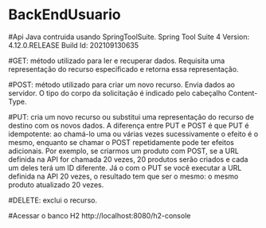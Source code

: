 # BackEndUsuario

 #Api Java contruida usando SpringToolSuite.
 Spring Tool Suite 4
 Version: 4.12.0.RELEASE
 Build Id: 202109130635

 #GET: método utilizado para ler e recuperar dados. Requisita uma representação do recurso especificado e retorna essa representação.
  
 #POST: método utilizado para criar um novo recurso. Envia dados ao servidor. O tipo do corpo da solicitação é indicado pelo cabeçalho Content-Type.
  
 #PUT: cria um novo recurso ou substitui uma representação do recurso de destino com os novos dados. A diferença entre PUT e POST é que PUT é idempotente: ao chamá-lo uma ou           várias vezes sucessivamente o efeito é o mesmo, enquanto se chamar o POST repetidamente pode ter efeitos adicionais. Por exemplo, se criarmos um produto com POST, se a URL         definida na API for chamada 20 vezes, 20 produtos serão criados e cada um deles terá um ID diferente. Já o com o PUT se você executar a URL definida na API 20 vezes, o             resultado tem que ser o mesmo: o mesmo produto atualizado 20 vezes.
    
 #DELETE: exclui o recurso.

#Acessar o banco H2
http://localhost:8080/h2-console

